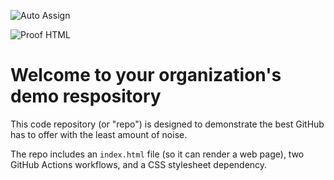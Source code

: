 ![Auto Assign](https://github.com/grupocapacho/demo-repository/actions/workflows/auto-assign.yml/badge.svg)

![Proof HTML](https://github.com/grupocapacho/demo-repository/actions/workflows/proof-html.yml/badge.svg)

# Welcome to your organization's demo respository
This code repository (or "repo") is designed to demonstrate the best GitHub has to offer with the least amount of noise.

The repo includes an `index.html` file (so it can render a web page), two GitHub Actions workflows, and a CSS stylesheet dependency.
